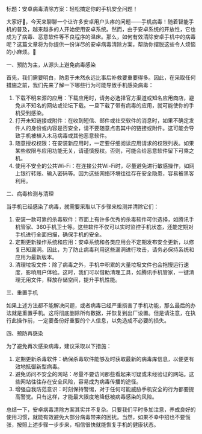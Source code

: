 标题：安卓病毒清除方案：轻松搞定你的手机安全问题！

大家好👋，今天来聊聊一个让许多安卓用户头疼的问题——手机病毒！随着智能手机的普及，越来越多的人开始使用安卓系统。然而，由于安卓系统的开放性，它也成为了病毒、恶意软件等不良程序的温床。那么，如何有效清除安卓手机中的病毒呢？这篇文章将为你提供一份详尽的安卓病毒清除方案，帮助你摆脱这些令人烦恼的小麻烦。👀

一、预防为主，从源头上避免病毒感染

首先，我们需要明白，防患于未然永远比事后补救要重要得多。因此，在采取任何措施之前，我们先来了解一下哪些行为可能导致手机感染病毒：

1. 下载不明来源的应用：下载应用时，请务必选择官方渠道或知名应用商店，避免从不知名的网站或论坛下载。一旦下载了带有病毒的应用，就可能使你的手机受到感染。
2. 打开未知链接或附件：在收到短信、邮件或社交软件的消息时，如果不确定发件人的身份或内容是否安全，请不要随意点击其中的链接或附件。这可能会导致手机被植入木马病毒或其他恶意软件。
3. 随意授权权限：在安装新应用时，一定要仔细阅读应用请求的权限列表。如果某些权限与应用功能无关，请谨慎授权。否则，可能会给恶意软件留下可乘之机。
4. 使用不安全的公共Wi-Fi：在连接公共Wi-Fi时，尽量避免进行敏感操作，如网上银行转账、输入密码等。因为这些网络环境往往存在安全隐患，容易被黑客利用。

二、病毒检测与清理

当手机已经感染了病毒，就需要采取以下步骤来检测并清除它们：

1. 安装一款可靠的杀毒软件：市面上有许多优秀的杀毒软件可供选择，如腾讯手机管家、360手机卫士等。这些软件不仅可以实时监控手机状态，还能定期对手机进行全面扫描，确保手机的安全。
2. 定期更新操作系统和应用：安卓系统和各类应用会不定期发布安全更新，以修复已知漏洞。因此，为了防止病毒利用这些漏洞进行攻击，请务必保持系统和应用为最新版本。
3. 清理垃圾文件：除了病毒之外，手机中积累的大量垃圾文件也会拖慢运行速度，影响用户体验。这时，我们可以借助清理工具，如腾讯手机管家，一键清理无用文件，释放存储空间，提升手机性能。

三、重置手机

如果上述方法都不能解决问题，或者病毒已经严重损害了手机功能，那么最后的办法就是重置手机。这将彻底删除所有数据，并恢复到出厂设置。但是请注意，在执行此操作前，一定要备份好重要的个人信息，以免造成不必要的损失。

四、预防再感染

为了避免再次感染病毒，建议采取以下措施：

1. 定期更新杀毒软件：确保杀毒软件能够及时获取最新的病毒库信息，以便更有效地抵御新型病毒。
2. 避免访问不安全的网站：尽量不要访问那些看起来可疑或未经验证的网站。这些网站往往存在安全风险，容易成为病毒传播的途径。
3. 增强自我防范意识：时刻保持警惕，对于任何可能威胁手机安全的行为都要提高警觉。只有这样，才能最大限度地降低被病毒感染的风险。

总结一下，安卓病毒清除方案其实并不复杂。只要我们平时多加注意，养成良好的使用习惯，就能有效避免大部分病毒带来的困扰。当然，如果不幸中招也不要慌张，按照上述步骤一步步来，相信很快就能恢复手机的健康状态。